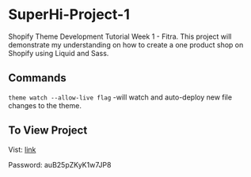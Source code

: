 # SuperHi-Project-1
Shopify Theme Development Tutorial Week 1 - Fitra. This project will demonstrate my understanding on how to create a one product shop on Shopify using Liquid and Sass.

## Commands
`theme watch --allow-live flag` -will watch and auto-deploy new file changes to the theme.

## To View Project
Vist: [link](https://tracy-superhi-project-1.myshopify.com/password)

Password: auB25pZKyK1w7JP8